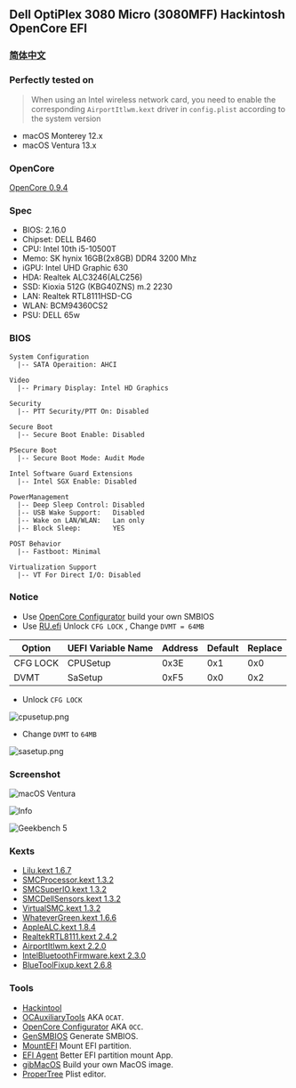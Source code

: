 
## Dell OptiPlex 3080 Micro (3080MFF) Hackintosh OpenCore EFI


### [简体中文](README.zh_CN.md)

### Perfectly tested on

> When using an Intel wireless network card, you need to enable the corresponding `AirportItlwm.kext` driver in `config.plist` according to the system version

- macOS Monterey 12.x
- macOS Ventura 13.x


### OpenCore

[OpenCore 0.9.4](https://github.com/acidanthera/OpenCorePkg)


### Spec

- BIOS: 2.16.0
- Chipset: DELL B460
- CPU: Intel 10th i5-10500T
- Memo: SK hynix 16GB(2x8GB) DDR4 3200 Mhz
- iGPU: Intel UHD Graphic 630
- HDA: Realtek ALC3246(ALC256)
- SSD: Kioxia 512G (KBG40ZNS) m.2 2230
- LAN: Realtek RTL8111HSD-CG
- WLAN: BCM94360CS2
- PSU: DELL 65w


### BIOS

```
System Configuration
  |-- SATA Operaition: AHCI

Video
  |-- Primary Display: Intel HD Graphics

Security
  |-- PTT Security/PTT On: Disabled

Secure Boot
  |-- Secure Boot Enable: Disabled

PSecure Boot
  |-- Secure Boot Mode: Audit Mode

Intel Software Guard Extensions
  |-- Intel SGX Enable: Disabled

PowerManagement
  |-- Deep Sleep Control: Disabled
  |-- USB Wake Support:   Disabled
  |-- Wake on LAN/WLAN:   Lan only
  |-- Block Sleep:        YES

POST Behavior
  |-- Fastboot: Minimal

Virtualization Support
  |-- VT For Direct I/O: Disabled
```


### Notice

- Use [OpenCore Configurator](https://mackie100projects.altervista.org/opencore-configurator/) build your own SMBIOS 
- Use [RU.efi](RU.efi) Unlock `CFG LOCK` , Change `DVMT = 64MB` 

Option   | UEFI Variable Name | Address | Default | Replace
---------|--------------------|---------|---------|---------
CFG LOCK | CPUSetup           | 0x3E    | 0x1     | 0x0
DVMT     | SaSetup            | 0xF5    | 0x0     | 0x2

- Unlock `CFG LOCK`  

![cpusetup.png](Screenshot/cpusetup.png) 

- Change `DVMT` to `64MB` 

![sasetup.png](Screenshot/sasetup.png) 


### Screenshot

![macOS Ventura](Screenshot/about.png)

![Info](Screenshot/info.png)

![Geekbench 5](Screenshot/geekbench5.png)


### Kexts

- [Lilu.kext 1.6.7](https://github.com/acidanthera/Lilu)
- [SMCProcessor.kext 1.3.2](https://github.com/acidanthera/VirtualSMC)
- [SMCSuperIO.kext 1.3.2](https://github.com/acidanthera/VirtualSMC)
- [SMCDellSensors.kext 1.3.2](https://github.com/acidanthera/VirtualSMC)
- [VirtualSMC.kext 1.3.2](https://github.com/acidanthera/VirtualSMC)
- [WhateverGreen.kext 1.6.6](https://github.com/acidanthera/WhateverGreen)
- [AppleALC.kext 1.8.4](https://github.com/acidanthera/AppleALC)
- [RealtekRTL8111.kext 2.4.2](https://github.com/Mieze/RTL8111_driver_for_OS_X)
- [AirportItlwm.kext 2.2.0](https://github.com/OpenIntelWireless/itlwm)
- [IntelBluetoothFirmware.kext 2.3.0](https://github.com/OpenIntelWireless/IntelBluetoothFirmware)
- [BlueToolFixup.kext 2.6.8](https://github.com/acidanthera/BrcmPatchRAM)


### Tools

- [Hackintool](https://github.com/headkaze/Hackintool) 
- [OCAuxiliaryTools](https://github.com/ic005k/OCAuxiliaryTools) AKA `OCAT`.
- [OpenCore Configurator](https://mackie100projects.altervista.org/opencore-configurator/) AKA `OCC`.
- [GenSMBIOS](https://github.com/corpnewt/GenSMBIOS) Generate SMBIOS.
- [MountEFI](https://github.com/corpnewt/MountEFI) Mount EFI partition.
- [EFI Agent](https://github.com/headkaze/EFI-Agent) Better EFI partition mount App.
- [gibMacOS](https://github.com/corpnewt/gibMacOS) Build your own MacOS image.
- [ProperTree](https://github.com/corpnewt/ProperTree) Plist editor.
